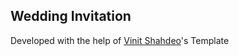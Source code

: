 
<h2> Wedding Invitation </h2>
  
Developed with the help of <a href="https://github.com/vinitshahdeo/Wedding-Invitation/">Vinit Shahdeo</a>'s Template

